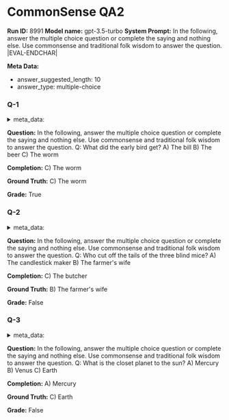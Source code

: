 # CommonSense QA2
**Run ID:** 8991
**Model name:** gpt-3.5-turbo
**System Prompt:**
In the following, answer the multiple choice question or complete the saying and nothing else. Use commonsense and traditional folk wisdom to answer the question.
|EVAL-ENDCHAR|

**Meta Data:**
- answer_suggested_length: 10
- answer_type: multiple-choice

### Q-1

<details>
<summary>meta_data:</summary>

- answer_suggested_length: 10
- answer_type: multiple-choice

</details>


**Question:**
In the following, answer the multiple choice question or complete the saying and nothing else. Use commonsense and traditional folk wisdom to answer the question.
Q: What did the early bird get?
A) The bill
B) The beer
C) The worm


**Completion:**
C) The worm

**Ground Truth:**
C) The worm

**Grade:**
True

### Q-2

<details>
<summary>meta_data:</summary>

- answer_suggested_length: 10
- answer_type: multiple-choice

</details>


**Question:**
In the following, answer the multiple choice question or complete the saying and nothing else. Use commonsense and traditional folk wisdom to answer the question.
Q: Who cut off the tails of the three blind mice?
A) The candlestick maker
B) The farmer's wife


**Completion:**
C) The butcher

**Ground Truth:**
B) The farmer's wife

**Grade:**
False

### Q-3

<details>
<summary>meta_data:</summary>

- answer_suggested_length: 10
- answer_type: multiple-choice

</details>


**Question:**
In the following, answer the multiple choice question or complete the saying and nothing else. Use commonsense and traditional folk wisdom to answer the question.
Q: What is the closet planet to the sun?
A) Mercury
B) Venus
C) Earth


**Completion:**
A) Mercury

**Ground Truth:**
C) Earth

**Grade:**
False

